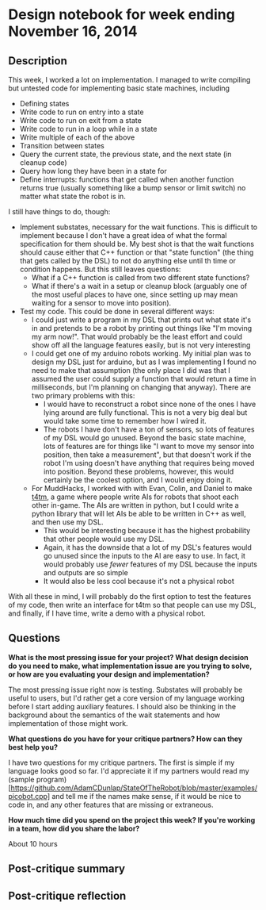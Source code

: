 # Design notebook for week ending November 16, 2014

## Description

This week, I worked a lot on implementation. I managed to write compiling but
untested code for implementing basic state machines, including
 * Defining states
 * Write code to run on entry into a state
 * Write code to run on exit from a state
 * Write code to run in a loop while in a state
 * Write multiple of each of the above
 * Transition between states
 * Query the current state, the previous state, and the next state (in cleanup
   code)
 * Query how long they have been in a state for
 * Define interrupts: functions that get called when another function returns
   true (usually something like a bump sensor or limit switch) no matter what
   state the robot is in.

I still have things to do, though:
* Implement substates, necessary for the wait functions. This is difficult to
  implement because I don't have a great idea of what the formal specification
  for them should be. My best shot is that the wait functions should cause
  either that C++ function or that "state function" (the thing that gets called
  by the DSL) to not do anything else until th time or condition happens.  But
  this still leaves questions:
  * What if a C++ function is called from two different state functions?
  * What if there's a wait in a setup or cleanup block (arguably one of
    the most useful places to have one, since setting up may mean waiting for a
    sensor to move into position).
* Test my code. This could be done in several different ways:
  * I could just write a program in my DSL that prints out what state it's in
    and pretends to be a robot by printing out things like "I'm moving my arm
    now!". That would probably be the least effort and could show off all the
    language features easily, but is not very interesting
  * I could get one of my arduino robots working. My initial plan was to design
    my DSL just for arduino, but as I was implementing I found no need to make
    that assumption (the only place I did was that I assumed the user could
    supply a function that would return a time in milliseconds, but I'm planning
    on changing that anyway). There are two primary problems with this:
    * I would have to reconstruct a robot since none of the ones I have lying
      around are fully functional. This is not a very big deal but would take
      some time to remember how I wired it.
    * The robots I have don't have a ton of sensors, so lots of features of my
      DSL would go unused. Beyond the basic state machine, lots of features are
      for things like "I want to move my sensor into position, then take a
      measurement", but that doesn't work if the robot I'm using doesn't have
      anything that requires being moved into position.
    Beyond these problems, however, this would certainly be the coolest option,
    and I would enjoy doing it.
  * For MuddHacks, I worked with with Evan, Colin, and Daniel to make
    [t4tm](https://github.com/hexahedria/tanks-for-the-memories), a game where
    people write AIs for robots that shoot each other in-game. The AIs are
    written in python, but I could write a python library that will let AIs be
    able to be written in C++ as well, and then use my DSL.
    * This would be interesting because it has the highest probability that
      other people would use my DSL.
    * Again, it has the downside that a lot of my DSL's features would go unused
      since the inputs to the AI are easy to use. In fact, it would probably use
      _fewer_ features of my DSL because the inputs and outputs are so simple
    * It would also be less cool because it's not a physical robot

With all these in mind, I will probably do the first option to test the features
of my code, then write an interface for t4tm so that people can use my DSL, and
finally, if I have time, write a demo with a physical robot.

## Questions

**What is the most pressing issue for your project? What design decision do
you need to make, what implementation issue are you trying to solve, or how
are you evaluating your design and implementation?**

The most pressing issue right now is testing. Substates will probably be useful
to users, but I'd rather get a core version of my language working before I
start adding auxiliary features. I should also be thinking in the background
about the semantics of the wait statements and how implementation of those might
work.

**What questions do you have for your critique partners? How can they best help
you?**

I have two questions for my critique partners. The first is simple if my
language looks good so far. I'd appreciate it if my partners would read my
(sample program)
[https://github.com/AdamCDunlap/StateOfTheRobot/blob/master/examples/picobot.cpp]
and tell me if the names make sense, if it would be nice to code in, and any
other features that are missing or extraneous.


**How much time did you spend on the project this week? If you're working in a
team, how did you share the labor?**

About 10 hours

## Post-critique summary

## Post-critique reflection

